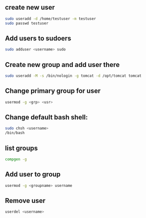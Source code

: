 ## create new user
```bash
sudo useradd -d /home/testuser -m testuser
sudo passwd testuser
```
## Add users to sudoers
```bash
sudo adduser <username> sudo
```

## Create new group and add user there
```bash
sudo useradd -M -s /bin/nologin -g tomcat -d /opt/tomcat tomcat
```

## Change primary group for user
```bash
usermod -g <grp> <usr>
```

## Change default bash shell:
```bash
sudo chsh <username>
/bin/bash
```

## list groups
```bash
compgen -g
```

## Add user to group
```bash
usermod -g <groupname> username
```

## Remove user
```bash
userdel <username>
```